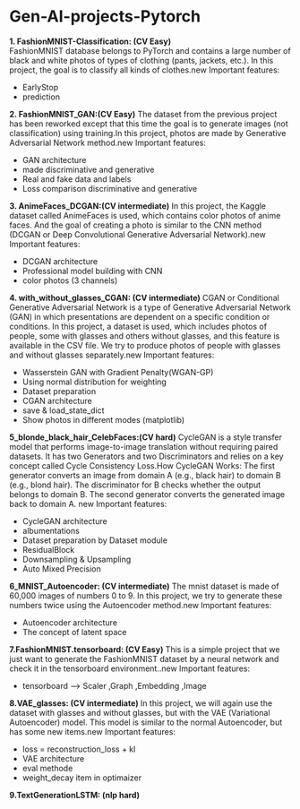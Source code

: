 # Gen-AI-projects-Pytorch

**1. FashionMNIST-Classification: (CV Easy)**            
FashionMNIST database belongs to PyTorch and contains a large number of black and white photos of types of clothing (pants, jackets, etc.). In this project, the goal is to classify all kinds of clothes.new Important features: 
- EarlyStop
- prediction


**2. FashionMNIST_GAN:(CV Easy)** 
The dataset from the previous project has been reworked except that this time the goal is to generate images (not classification) using training.In this project, photos are made by Generative Adversarial Network method.new Important features: 
- GAN architecture
- made discriminative and generative
- Real and fake data and labels
- Loss comparison discriminative and generative


**3. AnimeFaces_DCGAN:(CV intermediate)** 
In this project, the Kaggle dataset called AnimeFaces is used, which contains color photos of anime faces. And the goal of creating a photo is similar to the CNN method (DCGAN or Deep Convolutional Generative Adversarial Network).new Important features:
- DCGAN architecture
- Professional model building with CNN
- color photos (3 channels)


**4. with_without_glasses_CGAN: (CV intermediate)** 
CGAN or Conditional Generative Adversarial Network is a type of Generative Adversarial Network (GAN) in which presentations are dependent on a specific condition or conditions. In this project, a dataset is used, which includes photos of people, some with glasses and others without glasses, and this feature is available in the CSV file. We try to produce photos of people with glasses and without glasses separately.new Important features:
- Wasserstein GAN with Gradient Penalty(WGAN-GP)
- Using normal distribution for weighting
- Dataset preparation
- CGAN architecture
- save & load_state_dict
- Show photos in different modes (matplotlib)

**5_blonde_black_hair_CelebFaces:(CV hard)**
CycleGAN is a style transfer model that performs image-to-image translation without requiring paired datasets. It has two Generators and two Discriminators and relies on a key concept called Cycle Consistency Loss.How CycleGAN Works:
The first generator converts an image from domain A (e.g., black hair) to domain B (e.g., blond hair).
The discriminator for B checks whether the output belongs to domain B.
The second generator converts the generated image back to domain A.
new Important features:
- CycleGAN architecture
- albumentations
- Dataset preparation by Dataset module
- ResidualBlock
- Downsampling & Upsampling
- Auto Mixed Precision

**6_MNIST_Autoencoder: (CV intermediate)**
The mnist dataset is made of 60,000 images of numbers 0 to 9. In this project, we try to generate these numbers twice using the Autoencoder method.new Important features:
- Autoencoder architecture
- The concept of latent space

**7.FashionMNIST.tensorboard: (CV Easy)**
This is a simple project that we just want to generate the FashionMNIST dataset by a neural network and check it in the tensorboard environment..new Important features:
- tensorboard --> Scaler ,Graph ,Embedding ,Image

**8.VAE_glasses: (CV intermediate)**
In this project, we will again use the dataset with glasses and without glasses, but with the VAE (Variational Autoencoder) model. This model is similar to the normal Autoencoder, but has some new items.new Important features:
- loss = reconstruction_loss + kl
- VAE architecture
- eval methode
- weight_decay item in optimaizer

**9.TextGenerationLSTM: (nlp hard)**



